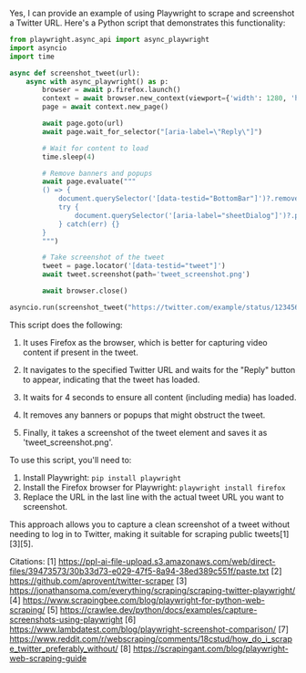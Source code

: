 Yes, I can provide an example of using Playwright to scrape and screenshot a Twitter URL. Here's a Python script that demonstrates this functionality:

```python
from playwright.async_api import async_playwright
import asyncio
import time

async def screenshot_tweet(url):
    async with async_playwright() as p:
        browser = await p.firefox.launch()
        context = await browser.new_context(viewport={'width': 1280, 'height': 1024})
        page = await context.new_page()

        await page.goto(url)
        await page.wait_for_selector("[aria-label=\"Reply\"]")

        # Wait for content to load
        time.sleep(4)

        # Remove banners and popups
        await page.evaluate("""
        () => {
            document.querySelector('[data-testid="BottomBar"]')?.remove();
            try {
                document.querySelector('[aria-label="sheetDialog"]')?.parentNode.remove();
            } catch(err) {}
        }
        """)

        # Take screenshot of the tweet
        tweet = page.locator('[data-testid="tweet"]')
        await tweet.screenshot(path='tweet_screenshot.png')

        await browser.close()

asyncio.run(screenshot_tweet("https://twitter.com/example/status/1234567890"))
```

This script does the following:

1. It uses Firefox as the browser, which is better for capturing video content if present in the tweet.

2. It navigates to the specified Twitter URL and waits for the "Reply" button to appear, indicating that the tweet has loaded.

3. It waits for 4 seconds to ensure all content (including media) has loaded.

4. It removes any banners or popups that might obstruct the tweet.

5. Finally, it takes a screenshot of the tweet element and saves it as 'tweet_screenshot.png'.

To use this script, you'll need to:

1. Install Playwright: `pip install playwright`
2. Install the Firefox browser for Playwright: `playwright install firefox`
3. Replace the URL in the last line with the actual tweet URL you want to screenshot.

This approach allows you to capture a clean screenshot of a tweet without needing to log in to Twitter, making it suitable for scraping public tweets[1][3][5].

Citations:
[1] https://ppl-ai-file-upload.s3.amazonaws.com/web/direct-files/39473573/30b33d73-e029-47f5-8a94-38ed389c551f/paste.txt
[2] https://github.com/aprovent/twitter-scraper
[3] https://jonathansoma.com/everything/scraping/scraping-twitter-playwright/
[4] https://www.scrapingbee.com/blog/playwright-for-python-web-scraping/
[5] https://crawlee.dev/python/docs/examples/capture-screenshots-using-playwright
[6] https://www.lambdatest.com/blog/playwright-screenshot-comparison/
[7] https://www.reddit.com/r/webscraping/comments/18cstud/how_do_i_scrape_twitter_preferably_without/
[8] https://scrapingant.com/blog/playwright-web-scraping-guide
